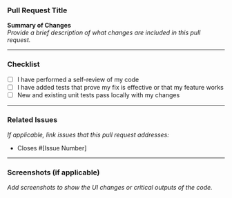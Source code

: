 ### Pull Request Title

**Summary of Changes**  
_Provide a brief description of what changes are included in this pull request._

---

### Checklist

- [ ] I have performed a self-review of my code
- [ ] I have added tests that prove my fix is effective or that my feature works
- [ ] New and existing unit tests pass locally with my changes

---

### Related Issues

_If applicable, link issues that this pull request addresses:_  
- Closes #[Issue Number]

---

### Screenshots (if applicable)

_Add screenshots to show the UI changes or critical outputs of the code._
